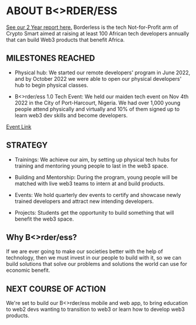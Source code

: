 # ABOUT B<>RDER/ESS
[See our 2 Year report here.]([url](https://gov.gitcoin.co/t/b-rderless-developers-program-a-2-year-progress-report-2022-2024/17962))
Borderless is the tech Not-for-Profit arm of Crypto Smart aimed at raising at least 100 African tech developers annually that can build Web3 products that benefit Africa.

## MILESTONES REACHED

* Physical hub:
We started our remote developers' program in June 2022, and by October 2022 we were able to open our physical developers' hub to begin physical classes.

* B<>rder/ess 1.0 Tech Event:
We held our maiden tech event on Nov 4th 2022 in the City of Port-Harcourt, Nigeria. We had over 1,000 young people attend physically and virtually and 10% of them signed up to learn web3 dev skills and become developers.

[Event Link](borderless.cryptosmartnow.io/event)

## STRATEGY

* Trainings:
We achieve our aim, by setting up physical tech
hubs for training and mentoring young people to last in the web3 space.

* Building and Mentorship:
During the program, young people will be matched with live web3 teams to intern at and build products.

* Events:
We hold quarterly dev events to certify and showcase newly trained developers and attract new intending developers.

* Projects:
Students get the opportunity to build something that will benefit the web3 space.

## Why B<>rder/ess?
If we are ever going to make our societies
better with the help of technology, then we
must invest in our people to build with it, so
we can build solutions that solve our
problems and solutions the world can use
for economic benefit.

## NEXT COURSE OF ACTION
We're set to build our B<>rder/ess mobile and web app, to bring education to web2 devs wanting to transition to web3 or learn how to develop web3 products.

